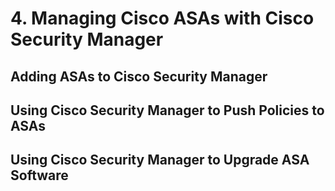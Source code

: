 # 4. Managing Cisco ASAs with Cisco Security Manager

## Adding ASAs to Cisco Security Manager

## Using Cisco Security Manager to Push Policies to ASAs

## Using Cisco Security Manager to Upgrade ASA Software

